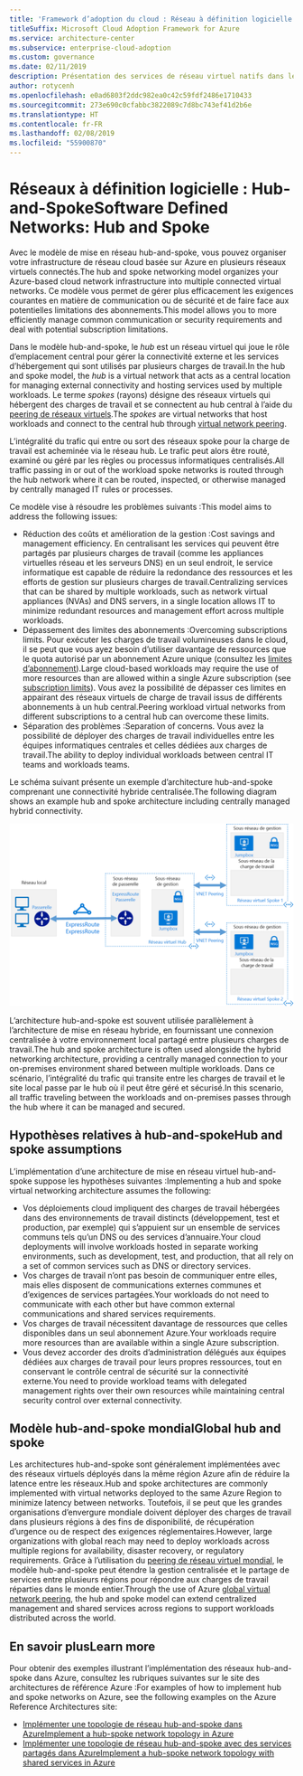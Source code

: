 ```yaml
---
title: 'Framework d’adoption du cloud : Réseau à définition logicielle – Natif dans le cloud'
titleSuffix: Microsoft Cloud Adoption Framework for Azure
ms.service: architecture-center
ms.subservice: enterprise-cloud-adoption
ms.custom: governance
ms.date: 02/11/2019
description: Présentation des services de réseau virtuel natifs dans le cloud
author: rotycenh
ms.openlocfilehash: e0ad6803f2ddc982ea0c42c59fdf2486e1710433
ms.sourcegitcommit: 273e690c0cfabbc3822089c7d8bc743ef41d2b6e
ms.translationtype: HT
ms.contentlocale: fr-FR
ms.lasthandoff: 02/08/2019
ms.locfileid: "55900870"
---
```

# <a name="software-defined-networks-hub-and-spoke"></a><span data-ttu-id="4ee60-103">Réseaux à définition logicielle : Hub-and-Spoke</span><span class="sxs-lookup"><span data-stu-id="4ee60-103">Software Defined Networks: Hub and Spoke</span></span>

<span data-ttu-id="4ee60-104">Avec le modèle de mise en réseau hub-and-spoke, vous pouvez organiser votre infrastructure de réseau cloud basée sur Azure en plusieurs réseaux virtuels connectés.</span><span class="sxs-lookup"><span data-stu-id="4ee60-104">The hub and spoke networking model organizes your Azure-based cloud network infrastructure into multiple connected virtual networks.</span></span> <span data-ttu-id="4ee60-105">Ce modèle vous permet de gérer plus efficacement les exigences courantes en matière de communication ou de sécurité et de faire face aux potentielles limitations des abonnements.</span><span class="sxs-lookup"><span data-stu-id="4ee60-105">This model allows you to more efficiently manage common communication or security requirements and deal with potential subscription limitations.</span></span>

<span data-ttu-id="4ee60-106">Dans le modèle hub-and-spoke, le *hub* est un réseau virtuel qui joue le rôle d’emplacement central pour gérer la connectivité externe et les services d’hébergement qui sont utilisés par plusieurs charges de travail.</span><span class="sxs-lookup"><span data-stu-id="4ee60-106">In the hub and spoke model, the *hub* is a virtual network that acts as a central location for managing external connectivity and hosting services used by multiple workloads.</span></span> <span data-ttu-id="4ee60-107">Le terme *spokes* (rayons) désigne des réseaux virtuels qui hébergent des charges de travail et se connectent au hub central à l’aide du [peering de réseaux virtuels](/virtual-network/virtual-network-peering-overview).</span><span class="sxs-lookup"><span data-stu-id="4ee60-107">The *spokes* are virtual networks that host workloads and connect to the central hub through [virtual network peering](/virtual-network/virtual-network-peering-overview).</span></span>

<span data-ttu-id="4ee60-108">L’intégralité du trafic qui entre ou sort des réseaux spoke pour la charge de travail est acheminée via le réseau hub. Le trafic peut alors être routé, examiné ou géré par les règles ou processus informatiques centralisés.</span><span class="sxs-lookup"><span data-stu-id="4ee60-108">All traffic passing in or out of the workload spoke networks is routed through the hub network where it can be routed, inspected, or otherwise managed by centrally managed IT rules or processes.</span></span>

<span data-ttu-id="4ee60-109">Ce modèle vise à résoudre les problèmes suivants :</span><span class="sxs-lookup"><span data-stu-id="4ee60-109">This model aims to address the following issues:</span></span>

- <span data-ttu-id="4ee60-110">Réduction des coûts et amélioration de la gestion :</span><span class="sxs-lookup"><span data-stu-id="4ee60-110">Cost savings and management efficiency.</span></span> <span data-ttu-id="4ee60-111">En centralisant les services qui peuvent être partagés par plusieurs charges de travail (comme les appliances virtuelles réseau et les serveurs DNS) en un seul endroit, le service informatique est capable de réduire la redondance des ressources et les efforts de gestion sur plusieurs charges de travail.</span><span class="sxs-lookup"><span data-stu-id="4ee60-111">Centralizing services that can be shared by multiple workloads, such as network virtual appliances (NVAs) and DNS servers, in a single location allows IT to minimize redundant resources and management effort across multiple workloads.</span></span>
- <span data-ttu-id="4ee60-112">Dépassement des limites des abonnements :</span><span class="sxs-lookup"><span data-stu-id="4ee60-112">Overcoming subscriptions limits.</span></span> <span data-ttu-id="4ee60-113">Pour exécuter les charges de travail volumineuses dans le cloud, il se peut que vous ayez besoin d’utiliser davantage de ressources que le quota autorisé par un abonnement Azure unique (consultez les [limites d’abonnement](/azure/azure-subscription-service-limits)).</span><span class="sxs-lookup"><span data-stu-id="4ee60-113">Large cloud-based workloads may require the use of more resources than are allowed within a single Azure subscription (see [subscription limits](/azure/azure-subscription-service-limits)).</span></span> <span data-ttu-id="4ee60-114">Vous avez la possibilité de dépasser ces limites en appairant des réseaux virtuels de charge de travail issus de différents abonnements à un hub central.</span><span class="sxs-lookup"><span data-stu-id="4ee60-114">Peering workload virtual networks from different subscriptions to a central hub can overcome these limits.</span></span>
- <span data-ttu-id="4ee60-115">Séparation des problèmes :</span><span class="sxs-lookup"><span data-stu-id="4ee60-115">Separation of concerns.</span></span> <span data-ttu-id="4ee60-116">Vous avez la possibilité de déployer des charges de travail individuelles entre les équipes informatiques centrales et celles dédiées aux charges de travail.</span><span class="sxs-lookup"><span data-stu-id="4ee60-116">The ability to deploy individual workloads between central IT teams and workloads teams.</span></span>

<span data-ttu-id="4ee60-117">Le schéma suivant présente un exemple d’architecture hub-and-spoke comprenant une connectivité hybride centralisée.</span><span class="sxs-lookup"><span data-stu-id="4ee60-117">The following diagram shows an example hub and spoke architecture including centrally managed hybrid connectivity.</span></span>

![Architecture de réseau hub-and-spoke](../../../reference-architectures/hybrid-networking/images/hub-spoke.png)

<span data-ttu-id="4ee60-119">L’architecture hub-and-spoke est souvent utilisée parallèlement à l’architecture de mise en réseau hybride, en fournissant une connexion centralisée à votre environnement local partagé entre plusieurs charges de travail.</span><span class="sxs-lookup"><span data-stu-id="4ee60-119">The hub and spoke architecture is often used alongside the hybrid networking architecture, providing a centrally managed connection to your on-premises environment shared between multiple workloads.</span></span> <span data-ttu-id="4ee60-120">Dans ce scénario, l’intégralité du trafic qui transite entre les charges de travail et le site local passe par le hub où il peut être géré et sécurisé.</span><span class="sxs-lookup"><span data-stu-id="4ee60-120">In this scenario, all traffic traveling between the workloads and on-premises passes through the hub where it can be managed and secured.</span></span>

## <a name="hub-and-spoke-assumptions"></a><span data-ttu-id="4ee60-121">Hypothèses relatives à hub-and-spoke</span><span class="sxs-lookup"><span data-stu-id="4ee60-121">Hub and spoke assumptions</span></span>

<span data-ttu-id="4ee60-122">L’implémentation d’une architecture de mise en réseau virtuel hub-and-spoke suppose les hypothèses suivantes :</span><span class="sxs-lookup"><span data-stu-id="4ee60-122">Implementing a hub and spoke virtual networking architecture assumes the following:</span></span>

- <span data-ttu-id="4ee60-123">Vos déploiements cloud impliquent des charges de travail hébergées dans des environnements de travail distincts (développement, test et production, par exemple) qui s’appuient sur un ensemble de services communs tels qu’un DNS ou des services d’annuaire.</span><span class="sxs-lookup"><span data-stu-id="4ee60-123">Your cloud deployments will involve workloads hosted in separate working environments, such as development, test, and production, that all rely on a set of common services such as DNS or directory services.</span></span>
- <span data-ttu-id="4ee60-124">Vos charges de travail n’ont pas besoin de communiquer entre elles, mais elles disposent de communications externes communes et d’exigences de services partagées.</span><span class="sxs-lookup"><span data-stu-id="4ee60-124">Your workloads do not need to communicate with each other but have common external communications and shared services requirements.</span></span>
- <span data-ttu-id="4ee60-125">Vos charges de travail nécessitent davantage de ressources que celles disponibles dans un seul abonnement Azure.</span><span class="sxs-lookup"><span data-stu-id="4ee60-125">Your workloads require more resources than are available within a single Azure subscription.</span></span>
- <span data-ttu-id="4ee60-126">Vous devez accorder des droits d’administration délégués aux équipes dédiées aux charges de travail pour leurs propres ressources, tout en conservant le contrôle central de sécurité sur la connectivité externe.</span><span class="sxs-lookup"><span data-stu-id="4ee60-126">You need to provide workload teams with delegated management rights over their own resources while maintaining central security control over external connectivity.</span></span>

## <a name="global-hub-and-spoke"></a><span data-ttu-id="4ee60-127">Modèle hub-and-spoke mondial</span><span class="sxs-lookup"><span data-stu-id="4ee60-127">Global hub and spoke</span></span>

<span data-ttu-id="4ee60-128">Les architectures hub-and-spoke sont généralement implémentées avec des réseaux virtuels déployés dans la même région Azure afin de réduire la latence entre les réseaux.</span><span class="sxs-lookup"><span data-stu-id="4ee60-128">Hub and spoke architectures are commonly implemented with virtual networks deployed to the same Azure Region to minimize latency between networks.</span></span> <span data-ttu-id="4ee60-129">Toutefois, il se peut que les grandes organisations d’envergure mondiale doivent déployer des charges de travail dans plusieurs régions à des fins de disponibilité, de récupération d’urgence ou de respect des exigences réglementaires.</span><span class="sxs-lookup"><span data-stu-id="4ee60-129">However, large organizations with global reach may need to deploy workloads across multiple regions for availability, disaster recovery, or regulatory requirements.</span></span> <span data-ttu-id="4ee60-130">Grâce à l’utilisation du [peering de réseau virtuel mondial](/azure/virtual-network/virtual-network-peering-overview), le modèle hub-and-spoke peut étendre la gestion centralisée et le partage de services entre plusieurs régions pour répondre aux charges de travail réparties dans le monde entier.</span><span class="sxs-lookup"><span data-stu-id="4ee60-130">Through the use of Azure [global virtual network peering](/azure/virtual-network/virtual-network-peering-overview), the hub and spoke model can extend centralized management and shared services across regions to support workloads distributed across the world.</span></span>

## <a name="learn-more"></a><span data-ttu-id="4ee60-131">En savoir plus</span><span class="sxs-lookup"><span data-stu-id="4ee60-131">Learn more</span></span>

<span data-ttu-id="4ee60-132">Pour obtenir des exemples illustrant l’implémentation des réseaux hub-and-spoke dans Azure, consultez les rubriques suivantes sur le site des architectures de référence Azure :</span><span class="sxs-lookup"><span data-stu-id="4ee60-132">For examples of how to implement hub and spoke networks on Azure, see the following examples on the Azure Reference Architectures site:</span></span>

- [<span data-ttu-id="4ee60-133">Implémenter une topologie de réseau hub-and-spoke dans Azure</span><span class="sxs-lookup"><span data-stu-id="4ee60-133">Implement a hub-spoke network topology in Azure</span></span>](../../../reference-architectures/hybrid-networking/hub-spoke.md)
- [<span data-ttu-id="4ee60-134">Implémenter une topologie de réseau hub-and-spoke avec des services partagés dans Azure</span><span class="sxs-lookup"><span data-stu-id="4ee60-134">Implement a hub-spoke network topology with shared services in Azure</span></span>](../../../reference-architectures/hybrid-networking/shared-services.md)
